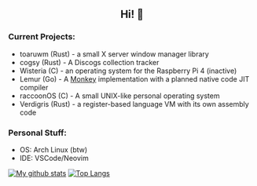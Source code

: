 ## <div align="center">Hi! 👋</div>

### Current Projects:
- toaruwm (Rust) - a small X server window manager library
- cogsy (Rust) - A Discogs collection tracker
- Wisteria (C) - an operating system for the Raspberry Pi 4 (inactive)
- Lemur (Go) - A [Monkey](https://interpreterbook.com) implementation with a planned native code JIT compiler
- raccoonOS (C) - A small UNIX-like personal operating system
- Verdigris (Rust) - a register-based language VM with its own assembly code

### Personal Stuff:
- OS: Arch Linux (btw)
- IDE: VSCode/Neovim

[![My github stats](https://github-readme-stats.vercel.app/api?username=cartoon-raccoon&show_icons=true&theme=onedark)](https://github.com/anuraghazra/github-readme-stats)
[![Top Langs](https://github-readme-stats.vercel.app/api/top-langs/?username=cartoon-raccoon&theme=onedark)](https://github.com/anuraghazra/github-readme-stats)
